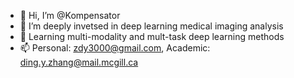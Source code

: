 - 👋 Hi, I’m @Kompensator
- 👀 I’m deeply invetsed in deep learning medical imaging analysis
- 🌱 Learning multi-modality and mult-task deep learning methods
- 📫 Personal: zdy3000@gmail.com,   Academic: ding.y.zhang@mail.mcgill.ca

<!---
Kompensator/Kompensator is a ✨ special ✨ repository because its `README.md` (this file) appears on your GitHub profile.
You can click the Preview link to take a look at your changes.
--->

